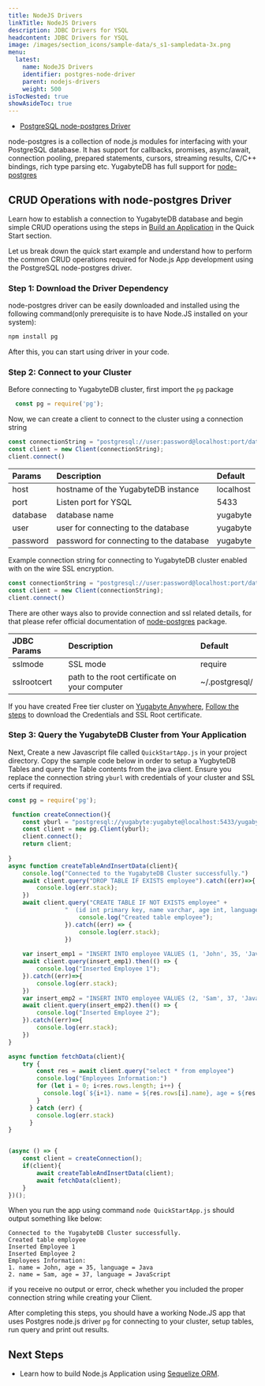 ```yaml
---
title: NodeJS Drivers
linkTitle: NodeJS Drivers
description: JDBC Drivers for YSQL
headcontent: JDBC Drivers for YSQL
image: /images/section_icons/sample-data/s_s1-sampledata-3x.png
menu:
  latest:
    name: NodeJS Drivers
    identifier: postgres-node-driver
    parent: nodejs-drivers
    weight: 500
isTocNested: true
showAsideToc: true
---
```


<ul class="nav nav-tabs-alt nav-tabs-yb">

  <li >
    <a href="/latest/drivers-orms/nodejs/postgres-node-driver/" class="nav-link active">
      <i class="icon-postgres" aria-hidden="true"></i>
      PostgreSQL node-postgres Driver
    </a>
  </li>

</ul>

node-postgres is a collection of node.js modules for interfacing with your PostgreSQL database. It has support for callbacks, promises, async/await, connection pooling, prepared statements, cursors, streaming results, C/C++ bindings, rich type parsing etc. YugabyteDB has full support for [node-postgres](https://node-postgres.com/)

## CRUD Operations with node-postgres Driver

Learn how to establish a connection to YugabyteDB database and begin simple CRUD operations using the steps in [Build an Application](/latest/quick-start/build-apps/nodejs/ysql-pg/) in the Quick Start section.

Let us break down the quick start example and understand how to perform the common CRUD operations required for Node.js App development using the PostgreSQL node-postgres driver.

### Step 1: Download the Driver Dependency

node-postgres driver can be easily downloaded and installed using the following command(only prerequisite is to have Node.JS installed on your system):

```sh
npm install pg
```

After this, you can start using driver in your code.

### Step 2: Connect to your Cluster

Before connecting to YugabyteDB cluster, first import the `pg` package

``` js
  const pg = require('pg');
```

Now, we can create a client to connect to the cluster using a connection string

```javascript
const connectionString = "postgresql://user:password@localhost:port/database"
const client = new Client(connectionString);
client.connect()
```

| Params | Description | Default |
| :---------- | :---------- | :------ |
| host  | hostname of the YugabyteDB instance | localhost
| port |  Listen port for YSQL | 5433
| database | database name | yugabyte
| user | user for connecting to the database | yugabyte
| password | password for connecting to the database | yugabyte

Example connection string for connecting to YugabyteDB cluster enabled with on the wire SSL encryption.

```javascript
const connectionString = "postgresql://user:password@localhost:port/database?ssl=true&sslmode=verify-full&sslrootcert=~/.postgresql/root.crt"
const client = new Client(connectionString);
client.connect()
```

There are other ways also to provide connection and ssl related details, for that please refer official documentation of [node-postgres](https://node-postgres.com/) package.

| JDBC Params | Description | Default |
| :---------- | :---------- | :------ |
| sslmode | SSL mode  | require
| sslrootcert | path to the root certificate on your computer | ~/.postgresql/

If you have created Free tier cluster on [Yugabyte Anywhere](https://www.yugabyte.com/cloud/), [Follow the steps](/latest/yugabyte-cloud/cloud-connect/connect-applications/) to download the Credentials and SSL Root certificate.

### Step 3: Query the YugabyteDB Cluster from Your Application

Next, Create a new Javascript file called `QuickStartApp.js` in your project directory. Copy the sample code below in order to setup a YugbyteDB Tables and query the Table contents from the java client. Ensure you replace the connection string `yburl` with credentials of your cluster and SSL certs if required.

```javascript
const pg = require('pg');

 function createConnection(){
    const yburl = "postgresql://yugabyte:yugabyte@localhost:5433/yugabyte";
    const client = new pg.Client(yburl);
    client.connect();
    return client;
    
}
async function createTableAndInsertData(client){
    console.log("Connected to the YugabyteDB Cluster successfully.")
    await client.query("DROP TABLE IF EXISTS employee").catch((err)=>{
        console.log(err.stack);
    })
    await client.query("CREATE TABLE IF NOT EXISTS employee" +
                "  (id int primary key, name varchar, age int, language text)").then(() => {
                    console.log("Created table employee");
                }).catch((err) => {
                    console.log(err.stack);
                })
    
    var insert_emp1 = "INSERT INTO employee VALUES (1, 'John', 35, 'Java')"
    await client.query(insert_emp1).then(() => {
        console.log("Inserted Employee 1");
    }).catch((err)=>{
        console.log(err.stack);
    })
    var insert_emp2 = "INSERT INTO employee VALUES (2, 'Sam', 37, 'JavaScript')"
    await client.query(insert_emp2).then(() => {
        console.log("Inserted Employee 2");
    }).catch((err)=>{
        console.log(err.stack);
    })
}

async function fetchData(client){
    try {
        const res = await client.query("select * from employee")
        console.log("Employees Information:")
        for (let i = 0; i<res.rows.length; i++) {
          console.log(`${i+1}. name = ${res.rows[i].name}, age = ${res.rows[i].age}, language = ${res.rows[i].language}`)
        }
      } catch (err) {
        console.log(err.stack)
      }
}


(async () => {
    const client = createConnection();
    if(client){
        await createTableAndInsertData(client);
        await fetchData(client);
    }
})();
```

When you run the app using command `node QuickStartApp.js` should output something like below:

```text
Connected to the YugabyteDB Cluster successfully.
Created table employee
Inserted Employee 1
Inserted Employee 2
Employees Information:
1. name = John, age = 35, language = Java
2. name = Sam, age = 37, language = JavaScript
```

if you receive no output or error, check whether you included the proper connection string while creating your Client.

After completing this steps, you should have a working Node.JS app that uses Postgres node.js driver `pg` for connecting to your cluster, setup tables, run query and print out results.

## Next Steps

- Learn how to build Node.js Application using [Sequelize ORM](../sequelize).
